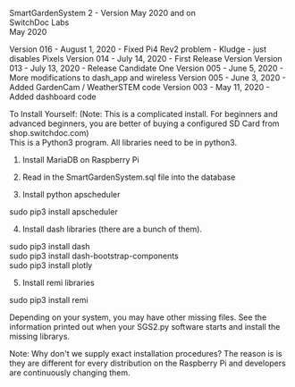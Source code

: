 SmartGardenSystem 2 - Version May 2020 and on<BR>
SwitchDoc Labs<BR>
May 2020<BR>

Version 016 - August 1, 2020 - Fixed Pi4 Rev2 problem - Kludge - just disables Pixels
Version 014 - July 14, 2020 - First Release Version 
Version 013 - July 13, 2020 - Release Candidate One 
Version 005 - June 5, 2020 - More modifications to dash_app and wireless
Version 005 - June 3, 2020 - Added GardenCam / WeatherSTEM code
Version 003 - May 11, 2020 - Added dashboard code


To Install Yourself: (Note:  This is a complicated install.   For beginners and advanced beginners, you are better of buying a configured SD Card from shop.switchdoc.com)<BR>
This is a Python3 program.  All libraries need to be in python3.<BR>



1) Install MariaDB on Raspberry Pi

2) Read in the SmartGardenSystem.sql file into the database

3) Install python apscheduler<BR>

 sudo pip3 install apscheduler

4) Install dash libraries (there are a bunch of them).

sudo pip3 install dash<BR>
sudo pip3 install dash-bootstrap-components<BR>
sudo pip3 install plotly<BR>

5) Install remi libraries<BR>

sudo pip3 install remi<BR>


Depending on your system, you may have other missing files.   See the information printed out when your SGS2.py software starts and install the missing librarys.
<BR>

Note: Why don't we supply exact installation procedures?  The reason is is they are different for every distribution on the Raspberry Pi and developers are continuously changing them.  
